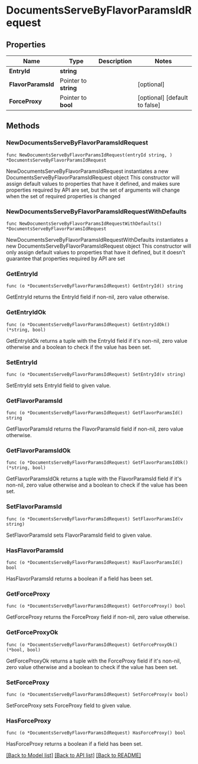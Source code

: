 # DocumentsServeByFlavorParamsIdRequest

## Properties

Name | Type | Description | Notes
------------ | ------------- | ------------- | -------------
**EntryId** | **string** |  | 
**FlavorParamsId** | Pointer to **string** |  | [optional] 
**ForceProxy** | Pointer to **bool** |  | [optional] [default to false]

## Methods

### NewDocumentsServeByFlavorParamsIdRequest

`func NewDocumentsServeByFlavorParamsIdRequest(entryId string, ) *DocumentsServeByFlavorParamsIdRequest`

NewDocumentsServeByFlavorParamsIdRequest instantiates a new DocumentsServeByFlavorParamsIdRequest object
This constructor will assign default values to properties that have it defined,
and makes sure properties required by API are set, but the set of arguments
will change when the set of required properties is changed

### NewDocumentsServeByFlavorParamsIdRequestWithDefaults

`func NewDocumentsServeByFlavorParamsIdRequestWithDefaults() *DocumentsServeByFlavorParamsIdRequest`

NewDocumentsServeByFlavorParamsIdRequestWithDefaults instantiates a new DocumentsServeByFlavorParamsIdRequest object
This constructor will only assign default values to properties that have it defined,
but it doesn't guarantee that properties required by API are set

### GetEntryId

`func (o *DocumentsServeByFlavorParamsIdRequest) GetEntryId() string`

GetEntryId returns the EntryId field if non-nil, zero value otherwise.

### GetEntryIdOk

`func (o *DocumentsServeByFlavorParamsIdRequest) GetEntryIdOk() (*string, bool)`

GetEntryIdOk returns a tuple with the EntryId field if it's non-nil, zero value otherwise
and a boolean to check if the value has been set.

### SetEntryId

`func (o *DocumentsServeByFlavorParamsIdRequest) SetEntryId(v string)`

SetEntryId sets EntryId field to given value.


### GetFlavorParamsId

`func (o *DocumentsServeByFlavorParamsIdRequest) GetFlavorParamsId() string`

GetFlavorParamsId returns the FlavorParamsId field if non-nil, zero value otherwise.

### GetFlavorParamsIdOk

`func (o *DocumentsServeByFlavorParamsIdRequest) GetFlavorParamsIdOk() (*string, bool)`

GetFlavorParamsIdOk returns a tuple with the FlavorParamsId field if it's non-nil, zero value otherwise
and a boolean to check if the value has been set.

### SetFlavorParamsId

`func (o *DocumentsServeByFlavorParamsIdRequest) SetFlavorParamsId(v string)`

SetFlavorParamsId sets FlavorParamsId field to given value.

### HasFlavorParamsId

`func (o *DocumentsServeByFlavorParamsIdRequest) HasFlavorParamsId() bool`

HasFlavorParamsId returns a boolean if a field has been set.

### GetForceProxy

`func (o *DocumentsServeByFlavorParamsIdRequest) GetForceProxy() bool`

GetForceProxy returns the ForceProxy field if non-nil, zero value otherwise.

### GetForceProxyOk

`func (o *DocumentsServeByFlavorParamsIdRequest) GetForceProxyOk() (*bool, bool)`

GetForceProxyOk returns a tuple with the ForceProxy field if it's non-nil, zero value otherwise
and a boolean to check if the value has been set.

### SetForceProxy

`func (o *DocumentsServeByFlavorParamsIdRequest) SetForceProxy(v bool)`

SetForceProxy sets ForceProxy field to given value.

### HasForceProxy

`func (o *DocumentsServeByFlavorParamsIdRequest) HasForceProxy() bool`

HasForceProxy returns a boolean if a field has been set.


[[Back to Model list]](../README.md#documentation-for-models) [[Back to API list]](../README.md#documentation-for-api-endpoints) [[Back to README]](../README.md)


